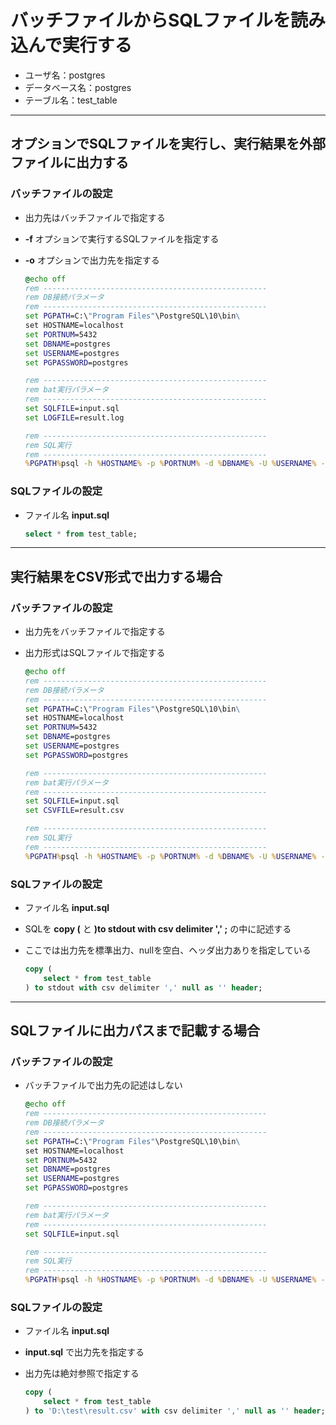 # バッチファイルからSQLファイルを読み込んで実行する

* ユーザ名：postgres
* データベース名：postgres
* テーブル名：test_table

---

## オプションでSQLファイルを実行し、実行結果を外部ファイルに出力する

### バッチファイルの設定

* 出力先はバッチファイルで指定する
* **-f** オプションで実行するSQLファイルを指定する
* **-o** オプションで出力先を指定する

  ```bat
  @echo off
  rem --------------------------------------------------
  rem DB接続パラメータ
  rem --------------------------------------------------
  set PGPATH=C:\"Program Files"\PostgreSQL\10\bin\
  set HOSTNAME=localhost
  set PORTNUM=5432
  set DBNAME=postgres
  set USERNAME=postgres
  set PGPASSWORD=postgres

  rem --------------------------------------------------
  rem bat実行パラメータ
  rem --------------------------------------------------
  set SQLFILE=input.sql
  set LOGFILE=result.log

  rem --------------------------------------------------
  rem SQL実行
  rem --------------------------------------------------
  %PGPATH%psql -h %HOSTNAME% -p %PORTNUM% -d %DBNAME% -U %USERNAME% -f %SQLFILE% -o %LOGFILE%
  ```

### SQLファイルの設定

* ファイル名 **input.sql**

  ```sql
  select * from test_table;
  ```

---

## 実行結果をCSV形式で出力する場合

### バッチファイルの設定

* 出力先をバッチファイルで指定する
* 出力形式はSQLファイルで指定する

  ```bat
  @echo off
  rem --------------------------------------------------
  rem DB接続パラメータ
  rem --------------------------------------------------
  set PGPATH=C:\"Program Files"\PostgreSQL\10\bin\
  set HOSTNAME=localhost
  set PORTNUM=5432
  set DBNAME=postgres
  set USERNAME=postgres
  set PGPASSWORD=postgres

  rem --------------------------------------------------
  rem bat実行パラメータ
  rem --------------------------------------------------
  set SQLFILE=input.sql
  set CSVFILE=result.csv

  rem --------------------------------------------------
  rem SQL実行
  rem --------------------------------------------------
  %PGPATH%psql -h %HOSTNAME% -p %PORTNUM% -d %DBNAME% -U %USERNAME% -f %SQLFILE% -o %CSVFILE%
  ```

### SQLファイルの設定

* ファイル名 **input.sql**
* SQLを **copy (** と **)to stdout with csv delimiter ',' ;** の中に記述する
* ここでは出力先を標準出力、nullを空白、ヘッダ出力ありを指定している

  ```sql
  copy (
      select * from test_table
  ) to stdout with csv delimiter ',' null as '' header;
  ```

---

## SQLファイルに出力パスまで記載する場合

### バッチファイルの設定

* バッチファイルで出力先の記述はしない

  ```bat
  @echo off
  rem --------------------------------------------------
  rem DB接続パラメータ
  rem --------------------------------------------------
  set PGPATH=C:\"Program Files"\PostgreSQL\10\bin\
  set HOSTNAME=localhost
  set PORTNUM=5432
  set DBNAME=postgres
  set USERNAME=postgres
  set PGPASSWORD=postgres

  rem --------------------------------------------------
  rem bat実行パラメータ
  rem --------------------------------------------------
  set SQLFILE=input.sql

  rem --------------------------------------------------
  rem SQL実行
  rem --------------------------------------------------
  %PGPATH%psql -h %HOSTNAME% -p %PORTNUM% -d %DBNAME% -U %USERNAME% -f %SQLFILE%
  ```

### SQLファイルの設定

* ファイル名 **input.sql**
* **input.sql** で出力先を指定する
* 出力先は絶対参照で指定する

  ```sql
  copy (
      select * from test_table
  ) to 'D:\test\result.csv' with csv delimiter ',' null as '' header;
  ```
